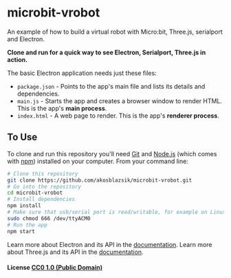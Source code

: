 # microbit-vrobot
An example of how to build a virtual robot with Micro:bit, Three.js, serialport and Electron.

**Clone and run for a quick way to see Electron, Serialport, Three.js in action.**

The basic Electron application needs just these files:

- `package.json` - Points to the app's main file and lists its details and dependencies.
- `main.js` - Starts the app and creates a browser window to render HTML. This is the app's **main process**.
- `index.html` - A web page to render. This is the app's **renderer process**.


## To Use

To clone and run this repository you'll need [Git](https://git-scm.com) and [Node.js](https://nodejs.org/en/download/) (which comes with [npm](http://npmjs.com)) installed on your computer. From your command line:

```bash
# Clone this repository
git clone https://github.com/akosblazsik/microbit-vrobot.git
# Go into the repository
cd microbit-vrobot
# Install dependencies
npm install
# Make sure that usb/serial port is read/writable, for example on Linux: 
sudo chmod 666 /dev/ttyACM0
# Run the app
npm start
```

Learn more about Electron and its API in the [documentation](http://electron.atom.io/docs/).
Learn more about Three.js and its API in the [documentation](http://threejs.org/docs/).
#### License [CC0 1.0 (Public Domain)](LICENSE.md)
